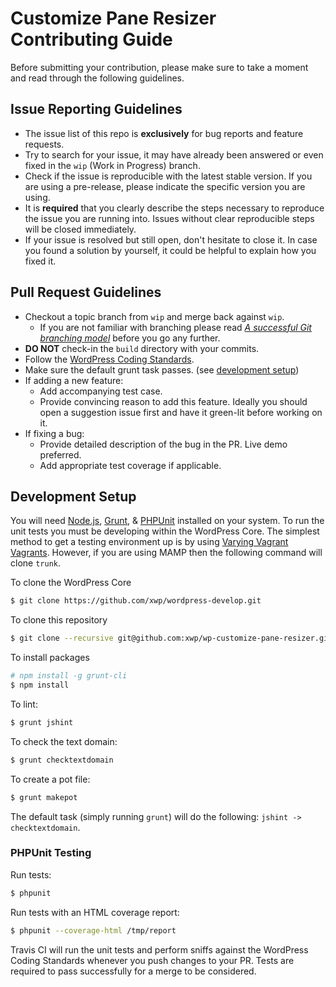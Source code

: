 # Customize Pane Resizer Contributing Guide

Before submitting your contribution, please make sure to take a moment and read through the following guidelines.

## Issue Reporting Guidelines

- The issue list of this repo is **exclusively** for bug reports and feature requests.
- Try to search for your issue, it may have already been answered or even fixed in the `wip` (Work in Progress) branch.
- Check if the issue is reproducible with the latest stable version. If you are using a pre-release, please indicate the specific version you are using.
- It is **required** that you clearly describe the steps necessary to reproduce the issue you are running into. Issues without clear reproducible steps will be closed immediately.
- If your issue is resolved but still open, don't hesitate to close it. In case you found a solution by yourself, it could be helpful to explain how you fixed it.

## Pull Request Guidelines

- Checkout a topic branch from `wip` and merge back against `wip`.
    - If you are not familiar with branching please read [_A successful Git branching model_](http://nvie.com/posts/a-successful-git-branching-model/) before you go any further.
- **DO NOT** check-in the `build` directory with your commits.
- Follow the [WordPress Coding Standards](https://make.wordpress.org/core/handbook/coding-standards/).
- Make sure the default grunt task passes. (see [development setup](#development-setup))
- If adding a new feature:
    - Add accompanying test case.
    - Provide convincing reason to add this feature. Ideally you should open a suggestion issue first and have it green-lit before working on it.
- If fixing a bug:
    - Provide detailed description of the bug in the PR. Live demo preferred.
    - Add appropriate test coverage if applicable.

## Development Setup

You will need [Node.js](http://nodejs.org), [Grunt](http://gruntjs.com), & [PHPUnit](https://phpunit.de/getting-started.html) installed on your system. To run the unit tests you must be developing within the WordPress Core. The simplest method to get a testing environment up is by using [Varying Vagrant Vagrants](https://github.com/Varying-Vagrant-Vagrants/VVV). However, if you are using MAMP then the following command will clone `trunk`.

To clone the WordPress Core

``` bash
$ git clone https://github.com/xwp/wordpress-develop.git
```

To clone this repository
``` bash
$ git clone --recursive git@github.com:xwp/wp-customize-pane-resizer.git customize-pane-resizer
```

To install packages

``` bash
# npm install -g grunt-cli
$ npm install
```

To lint:

``` bash
$ grunt jshint
```

To check the text domain:

``` bash
$ grunt checktextdomain
```

To create a pot file:

``` bash
$ grunt makepot
```

The default task (simply running `grunt`) will do the following: `jshint -> checktextdomain`.

### PHPUnit Testing

Run tests:

``` bash
$ phpunit
```

Run tests with an HTML coverage report:

``` bash
$ phpunit --coverage-html /tmp/report
```

Travis CI will run the unit tests and perform sniffs against the WordPress Coding Standards whenever you push changes to your PR. Tests are required to pass successfully for a merge to be considered.